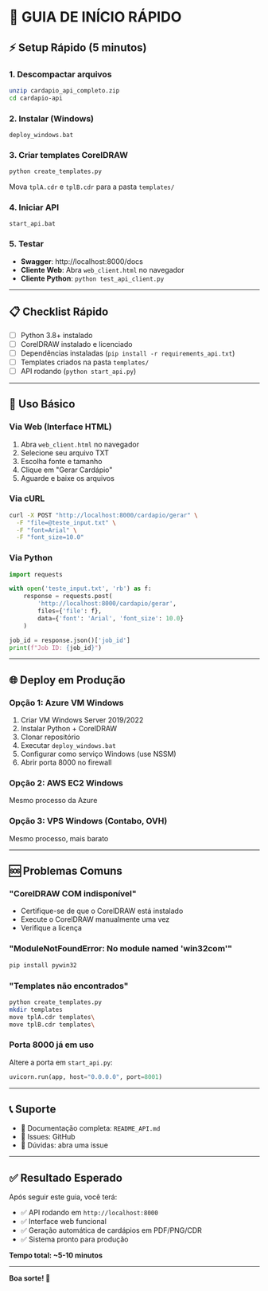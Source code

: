 # 🚀 GUIA DE INÍCIO RÁPIDO

## ⚡ Setup Rápido (5 minutos)

### 1. Descompactar arquivos
```bash
unzip cardapio_api_completo.zip
cd cardapio-api
```

### 2. Instalar (Windows)
```batch
deploy_windows.bat
```

### 3. Criar templates CorelDRAW
```bash
python create_templates.py
```
Mova `tplA.cdr` e `tplB.cdr` para a pasta `templates/`

### 4. Iniciar API
```batch
start_api.bat
```

### 5. Testar
- **Swagger**: http://localhost:8000/docs
- **Cliente Web**: Abra `web_client.html` no navegador
- **Cliente Python**: `python test_api_client.py`

---

## 📋 Checklist Rápido

- [ ] Python 3.8+ instalado
- [ ] CorelDRAW instalado e licenciado
- [ ] Dependências instaladas (`pip install -r requirements_api.txt`)
- [ ] Templates criados na pasta `templates/`
- [ ] API rodando (`python start_api.py`)

---

## 🔧 Uso Básico

### Via Web (Interface HTML)
1. Abra `web_client.html` no navegador
2. Selecione seu arquivo TXT
3. Escolha fonte e tamanho
4. Clique em "Gerar Cardápio"
5. Aguarde e baixe os arquivos

### Via cURL
```bash
curl -X POST "http://localhost:8000/cardapio/gerar" \
  -F "file=@teste_input.txt" \
  -F "font=Arial" \
  -F "font_size=10.0"
```

### Via Python
```python
import requests

with open('teste_input.txt', 'rb') as f:
    response = requests.post(
        'http://localhost:8000/cardapio/gerar',
        files={'file': f},
        data={'font': 'Arial', 'font_size': 10.0}
    )

job_id = response.json()['job_id']
print(f"Job ID: {job_id}")
```

---

## 🌐 Deploy em Produção

### Opção 1: Azure VM Windows
1. Criar VM Windows Server 2019/2022
2. Instalar Python + CorelDRAW
3. Clonar repositório
4. Executar `deploy_windows.bat`
5. Configurar como serviço Windows (use NSSM)
6. Abrir porta 8000 no firewall

### Opção 2: AWS EC2 Windows
Mesmo processo da Azure

### Opção 3: VPS Windows (Contabo, OVH)
Mesmo processo, mais barato

---

## 🆘 Problemas Comuns

### "CorelDRAW COM indisponível"
- Certifique-se de que o CorelDRAW está instalado
- Execute o CorelDRAW manualmente uma vez
- Verifique a licença

### "ModuleNotFoundError: No module named 'win32com'"
```bash
pip install pywin32
```

### "Templates não encontrados"
```bash
python create_templates.py
mkdir templates
move tplA.cdr templates\
move tplB.cdr templates\
```

### Porta 8000 já em uso
Altere a porta em `start_api.py`:
```python
uvicorn.run(app, host="0.0.0.0", port=8001)
```

---

## 📞 Suporte

- 📖 Documentação completa: `README_API.md`
- 🐛 Issues: GitHub
- 💬 Dúvidas: abra uma issue

---

## ✅ Resultado Esperado

Após seguir este guia, você terá:
- ✅ API rodando em `http://localhost:8000`
- ✅ Interface web funcional
- ✅ Geração automática de cardápios em PDF/PNG/CDR
- ✅ Sistema pronto para produção

**Tempo total: ~5-10 minutos**

---

**Boa sorte! 🎉**
